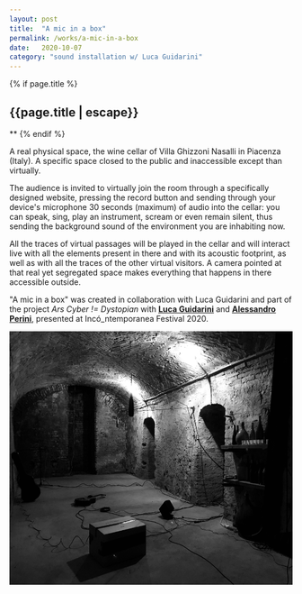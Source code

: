 ```yaml
---
layout: post
title:  "A mic in a box"
permalink: /works/a-mic-in-a-box
date:   2020-10-07
category: "sound installation w/ Luca Guidarini"
---
```

{% if page.title %}
<h2>{{page.title | escape}}</h2>
**
{% endif %}

A real physical space, the wine cellar of Villa Ghizzoni Nasalli in Piacenza (Italy). A specific space closed to the public and inaccessible except than virtually.

The audience is invited to virtually join the room through a specifically designed website, pressing the record button and sending through your device's microphone 30 seconds (maximum) of audio into the cellar: you can speak, sing, play an instrument, scream or even remain silent, thus sending the background sound of the environment you are inhabiting now.

All the traces of virtual passages will be played in the cellar and will interact live with all the elements present in there and with its acoustic footprint, as well as with all the traces of the other virtual visitors.
A camera pointed at that real yet segregated space makes everything that happens in there accessible outside.

"A mic in a box" was created in collaboration with Luca Guidarini and part of the project *Ars Cyber != Dystopian* with <ins>[**Luca Guidarini**][guidarini]</ins> and <ins>[**Alessandro Perini**][perini]</ins>, presented at Incó_ntemporanea Festival 2020.

<img src='/assets/AMIAB.JPG' width='600' height='450'>

[guidarini]: https://www.lucaguidarini.com/home
[perini]: https://alessandroperini.com/